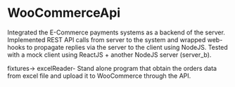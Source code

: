 # WooCommerceApi

Integrated the E-Commerce payments systems as a backend of the server. 
Implemented REST API calls from server to the system and wrapped web-hooks to propagate replies via the server to the client using NodeJS. 
Tested with a mock client using ReactJS + another NodeJS server (server_b).

fixtures-> excelReader- Stand alone program that obtain the orders data from excel file and upload it to WooCommerce through the API.
